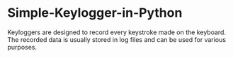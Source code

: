 # Simple-Keylogger-in-Python
Keyloggers are designed to record every keystroke made on the keyboard. The recorded data is usually stored in log files and can be used for various purposes.
